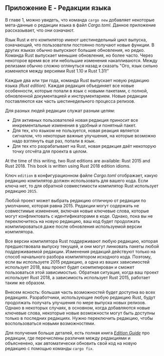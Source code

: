 ## Приложение E - Редакции языка

В главе 1, можно увидеть, что команда `cargo new` добавляет некоторые мета-данные о редакции языка в файл *Cargo.toml*. Данное приложение рассказывает, что они означают.

Язык Rust и его компилятор имеют шестинедельный цикл выпуска, означающий, что пользователи постоянно получают новые функции. В других языках обычно выпускают большие обновления, но редко. Команда Rust выпускает меньшие обновления, но более часто. Через некоторое время все эти небольшие изменения накапливаются. Между релизами обычно сложно оглянуться назад и сказать "Ого, язык сильно изменился между версиями Rust 1.10 и Rust 1.31!"

Каждые два или три года, команда Rust выпускает новую редакцию языка *(Rust edition)*. Каждая редакция объединяет все новые особенности, которые попали в язык с новыми пакетами, с полной, обновленной документацией и инструментарием. Новые редакции поставляются как часть шестинедельного процесса релизов.

Для разных людей редакции служат разным целям:

- Для активных пользователей новая редакция приносит все инкрементальные изменения в удобный и понятный пакет.
- Для тех, кто языком не пользуется, новая реакция является сигналом, что некоторые важные улучшения, на которые возможно надо взглянуть еще раз, попали в язык.
- Для тех кто разрабатывает на Rust, новая редакция даёт некоторую точку отсчёта для проекта в целом.

At the time of this writing, two Rust editions are available: Rust 2015 and
Rust 2018. This book is written using Rust 2018 edition idioms.

Ключ `edition` в конфигурационном файле  *Cargo.toml* отображает, какую редакцию компилятор должен использовать для вашего кода. Если ключа нет, то для обратной совместимости компилятор Rust использует редакцию `2015`.

Любой проект может выбрать редакцию отличную от редакции по умолчанию, которая равна 2015. Редакции могут содержать не совместимые изменения, включая новые ключевые слова, которые могут конфликтовать с идентификаторами в коде. Однако, пока вы не переключитесь на новую редакцию, ваш код будет продолжать компилироваться даже после обновления используемой версии компилятора.

Все версии компилятора Rust поддерживают любую редакцию, которая предшествовала выпуску текущей, и они могут линковать пакеты любой поддерживаемой редакции. Изменения редакций действуют только на способ начального разбора компилятором исходного кода. Поэтому, если вы используете 2015 редакцию, а одна из ваших зависимостей использует 2018, ваш проект будет скомпилирован и сможет пользоваться этой зависимостью. Обратная ситуация, когда ваш проект использует Rust 2018, а зависимость использует Rust 2015, работает таким же образом.

Внесем ясность: большая часть возможностей будет доступна во всех редакциях. Разработчики, использующие любую редакцию Rust, будут продолжать получать улучшения по мере выпуска новых релизов. Однако в некоторых случаях, в основном, когда добавляются новые ключевые слова, некоторые новые возможности могут быть доступны только в последних редакциях. Нужно переключить редакцию, чтобы воспользоваться новыми возможностями.

Для получения больше деталей, есть полная книга [*Edition Guide*](https://doc.rust-lang.org/stable/edition-guide/) про редакции, где перечислены различия между редакциями и объясненено, как автоматически обновить свой код на новую редакцию с помощью команды `cargo fix`.
